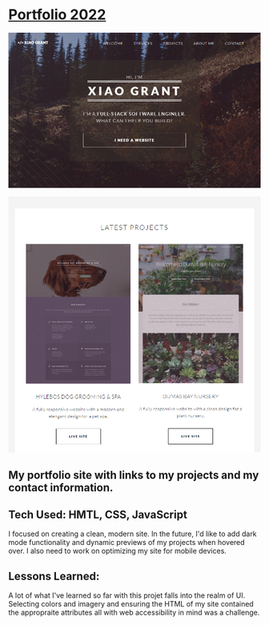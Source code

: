 # [Portfolio 2022](https://xiaolgrant.netlify.app)
![A screenshot of the heading of my portfolio website.](/images/header-screenshot.png)

![A screenshot of the recent projects section of my portfolio website.](/images/latest-projects-screenshot.png)

## My portfolio site with links to my projects and my contact information.

## Tech Used: HMTL, CSS, JavaScript
I focused on creating a clean, modern site. In the future, I'd like to add dark mode functionality and dynamic previews of my projects when hovered over. I also need to work on optimizing my site for mobile devices.

## Lessons Learned:
A lot of what I've learned so far with this projet falls into the realm of UI. Selecting colors and imagery and ensuring the HTML of my site contained the appropraite attributes all with web accessibility in mind was a challenge.
